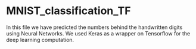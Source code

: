 # MNIST_classification_TF

In this file we have predicted the numbers behind the handwritten digits using Neural Networks.
We used Keras as a wrapper on Tensorflow for the deep learning computation.

